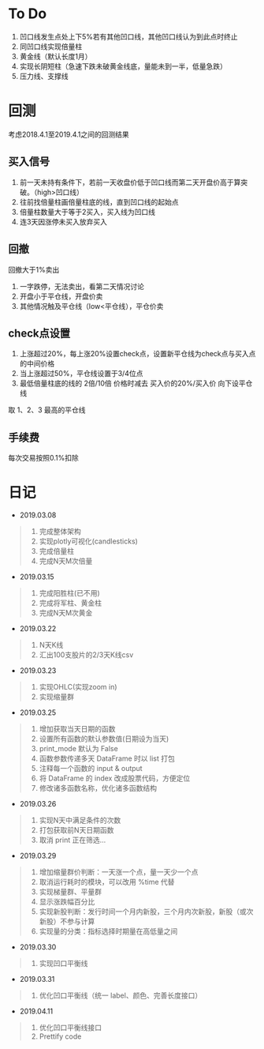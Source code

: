 # To Do

1. 凹口线发生点处上下5%若有其他凹口线，其他凹口线认为到此点时终止
2. 同凹口线实现倍量柱
3. 黄金线（默认长度1月）
4. 实现长阴短柱（急速下跌未破黄金线底，量能未到一半，低量急跌）
5. 压力线、支撑线

# 回测

考虑2018.4.1至2019.4.1之间的回测结果

## 买入信号

1. 前一天未持有条件下，若前一天收盘价低于凹口线而第二天开盘价高于算突破。（high>凹口线）
2. 往前找倍量柱画倍量柱底的线，直到凹口线的起始点
3. 倍量柱数量大于等于2买入，买入线为凹口线
4. 连3天因涨停未买入放弃买入

## 回撤

回撤大于1%卖出
1. 一字跌停，无法卖出，看第二天情况讨论
2. 开盘小于平仓线，开盘价卖
3. 其他情况触及平仓线（low<平仓线），平仓价卖

## check点设置

1. 上涨超过20%，每上涨20%设置check点，设置新平仓线为check点与买入点的中间价格
2. 当上涨超过50%，平仓线设置于3/4位点
3. 最低倍量柱底的线的 2倍/10倍 价格时减去 买入价的20%/买入价 向下设平仓线

取 1、2、3 最高的平仓线

## 手续费

每次交易按照0.1%扣除

# 日记

* 2019.03.08

>1. 完成整体架构
>2. 实现plotly可视化(candlesticks)
>3. 完成倍量柱
>4. 完成N天M次倍量

* 2019.03.15

>1. 完成阳胜柱(已不用)
>2. 完成将军柱、黄金柱
>3. 完成N天M次黄金

* 2019.03.22

>1. N天K线
>2. 汇出100支股片的2/3天K线csv

* 2019.03.23

>1. 实现OHLC(实现zoom in)
>2. 实现缩量群

* 2019.03.25

>1. 增加获取当天日期的函数
>2. 设置所有函数的默认参数值(日期设为当天)
>3. print_mode 默认为 False
>4. 函数参数传递多天 DataFrame 时以 list 打包
>5. 注释每一个函数的 input & output
>6. 将 DataFrame 的 index 改成股票代码，方便定位
>7. 修改诸多函数名称，优化诸多函数结构

* 2019.03.26

>1. 实现N天中满足条件的次数
>2. 打包获取前N天日期函数
>3. 取消 print 正在筛选...

* 2019.03.29

>1. 增加缩量群价判断：一天涨一个点，量一天少一个点
>2. 取消运行耗时的模块，可以改用 %time 代替
>3. 实现梯量群、平量群
>4. 显示涨跌幅百分比
>5. 实现新股判断：发行时间一个月内新股，三个月内次新股，新股（或次新股）不参与计算
>6. 实现量的分类：指标选择时期量在高低量之间

* 2019.03.30

>1. 实现凹口平衡线

* 2019.03.31

>1. 优化凹口平衡线（统一 label、颜色、完善长度接口）

* 2019.04.11

>1. 优化凹口平衡线接口
>2. Prettify code